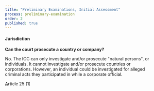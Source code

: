 ```yaml
---
title: "Preliminary Examinations, Initial Assessment"
process: preliminary-examination
order: 2
published: true
---
```


#### Jurisdiction

**Can the court prosecute a country or company?**

No. The ICC can only investigate and/or prosecute "natural persons", or individuals. It cannot investigate and/or prosecute countries or corporations. However, an individual could be investigated for alleged criminal acts they participated in while a corporate official.&nbsp;

[A](http://google.com)rticle 25 (1)